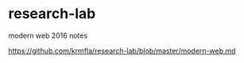 # research-lab
modern web 2016 notes

https://github.com/krmfla/research-lab/blob/master/modern-web.md

